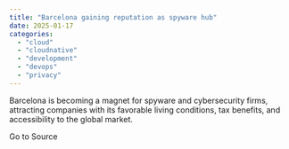 ```yaml
---
title: "Barcelona gaining reputation as spyware hub"
date: 2025-01-17
categories: 
  - "cloud"
  - "cloudnative"
  - "development"
  - "devops"
  - "privacy"
---
```


Barcelona is becoming a magnet for spyware and cybersecurity firms, attracting companies with its favorable living conditions, tax benefits, and accessibility to the global market.

Go to Source
